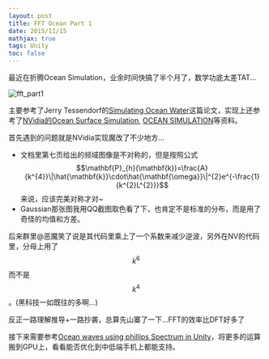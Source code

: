 ```yaml
---
layout: post
title: FFT Ocean Part 1
date: 2015/11/15
mathjax: true
tags: Unity
toc: false
---
```


最近在折腾Ocean Simulation，业余时间快搞了半个月了，数学功底太差TAT...

<!--more-->

![fft_part1](/images/fft_part1.gif)

主要参考了Jerry Tessendorf的[Simulating Ocean Water](http://graphics.ucsd.edu/courses/rendering/2005/jdewall/tessendorf.pdf)这篇论文，实现上还参考了[NVidia的Ocean Surface Simulation](https://developer.nvidia.com/sites/default/files/akamai/gamedev/files/sdk/11/OceanCS_Slides.pdf), [OCEAN SIMULATION](http://www.keithlantz.net/2011/10/ocean-simulation-part-one-using-the-discrete-fourier-transform/)等资料。

首先遇到的问题就是NVidia实现魔改了不少地方...

- 文档里第七页给出的频域图像是不对称的，但是按照公式$$\mathbf{P}_{h}(\mathbf{k})=\frac{A}{k^{4}}\|\hat{\mathbf{k}}\cdot\hat{\mathbf{\omega}}\|^{2}e^{-\frac{1}{k^{2}L^{2}}}$$来说，应该完美对称才对~
- Gaussian那张图我用QQ截图取色看了下，也肯定不是标准的分布，而是用了奇怪的均值和方差。

后来群里@恶魔笑了说是其代码里乘上了一个系数来减少逆波，另外在NV的代码里，分母上用了$$k^6$$而不是$$k^4$$。(黑科技一如既往的多啊...)

反正一路理解推导+一路抄袭，总算先山寨了一下...FFT的效率比DFT好多了

接下来需要参考[Ocean waves using phillips Spectrum in Unity](http://scrawkblog.com/2013/08/04/ocean-waves-using-phillips-spectrum-in-unity/)，将更多的运算搬到GPU上，看看能否优化到中低端手机上都能支持。